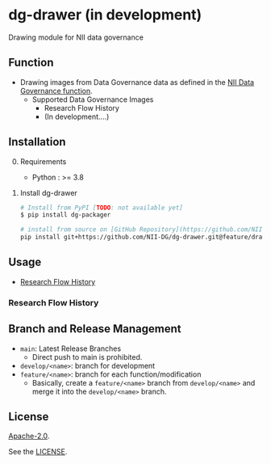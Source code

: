 # dg-drawer (in development)

Drawing module for NII data governance

## Function

* Drawing images from Data Governance data as defined in the [NII Data Governance function](https://rcos.nii.ac.jp/service/dmp/).
  * Supported Data Governance Images
    * Research Flow History
    * (In development....)


## Installation

0. Requirements
    * Python : >= 3.8

1. Install dg-drawer

    ```bash
    # Install from PyPI [TODO: not available yet]
    $ pip install dg-packager

    # install from source on [GitHub Repository](https://github.com/NII-DG/dg-drawer)
    pip install git+https://github.com/NII-DG/dg-drawer.git@feature/drawer
    ```

## Usage

 * [Research Flow History](./doc/ResearchFlowHistory.md)

### Research Flow History



## Branch and Release Management

- `main`: Latest Release Branches
  - Direct push to main is prohibited.
- `develop/<name>`: branch for development
- `feature/<name>`: branch for each function/modification
  - Basically, create a `feature/<name>` branch from `develop/<name>` and merge it into the `develop/<name>` branch.

## License

[Apache-2.0](https://www.apache.org/licenses/LICENSE-2.0).

See the [LICENSE](./LICENSE).
